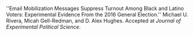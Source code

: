 
''Email Mobilization Messages Suppress Turnout Among Black and Latino
       Voters: Experimental Evidence From the 2016 General 
       Election.'' Michael U. Rivera, Micah Gell-Redman, and D. Alex 
       Hughes. Accepted at <em>Journal of Experimental Political Science</em>.

